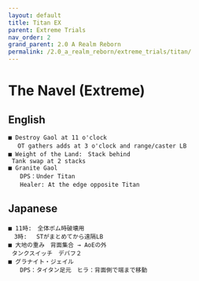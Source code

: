 ```yaml
---
layout: default
title: Titan EX
parent: Extreme Trials
nav_order: 2
grand_parent: 2.0 A Realm Reborn
permalink: /2.0_a_realm_reborn/extreme_trials/titan/
---
```


# The Navel (Extreme)

## English
```
■ Destroy Gaol at 11 o'clock
　 OT gathers adds at 3 o'clock and range/caster LB
■ Weight of the Land:　Stack behind
 Tank swap at 2 stacks
■ Granite Gaol
　　DPS：Under Titan
　　Healer: At the edge opposite Titan
```

## Japanese
```
■ 11時:　全体ボム時破壊用
　3時:　 STがまとめてから遠隔LB
■ 大地の重み　背面集合 → AoEの外　
 タンクスイッチ　デバフ２　　　　　　　　
■ グラナイト・ジェイル
　　DPS：タイタン足元　ヒラ：背面側で端まで移動
```